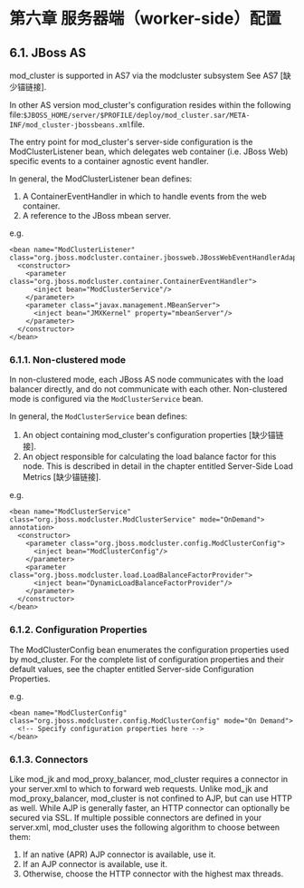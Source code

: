 # 第六章 服务器端（worker-side）配置

## 6.1. JBoss AS

mod_cluster is supported in AS7 via the modcluster subsystem See AS7 [缺少锚链接].

In other AS version mod_cluster's configuration resides within the following file:```$JBOSS_HOME/server/$PROFILE/deploy/mod_cluster.sar/META-INF/mod_cluster-jbossbeans.xml```file.

The entry point for mod_cluster's server-side configuration is the ModClusterListener bean, which delegates web container (i.e. JBoss Web) specific events to a container agnostic event handler.

In general, the ModClusterListener bean defines:

1. A ContainerEventHandler in which to handle events from the web container.
2. A reference to the JBoss mbean server.

e.g.

```
<bean name="ModClusterListener" class="org.jboss.modcluster.container.jbossweb.JBossWebEventHandlerAdapter">
  <constructor>
    <parameter class="org.jboss.modcluster.container.ContainerEventHandler">
      <inject bean="ModClusterService"/>
    </parameter>
    <parameter class="javax.management.MBeanServer">
      <inject bean="JMXKernel" property="mbeanServer"/>
    </parameter>
  </constructor>
</bean>
```

### 6.1.1. Non-clustered mode

In non-clustered mode, each JBoss AS node communicates with the load balancer directly, and do not communicate with each other. Non-clustered mode is configured via the ```ModClusterService``` bean.

In general, the ```ModClusterService``` bean defines:

1. An object containing mod_cluster's configuration properties [缺少锚链接].
2. An object responsible for calculating the load balance factor for this node. This is described in detail in the chapter entitled Server-Side Load Metrics [缺少锚链接].

e.g.

```
<bean name="ModClusterService" class="org.jboss.modcluster.ModClusterService" mode="OnDemand">
annotation>
  <constructor>
    <parameter class="org.jboss.modcluster.config.ModClusterConfig">
      <inject bean="ModClusterConfig"/>
    </parameter>
    <parameter class="org.jboss.modcluster.load.LoadBalanceFactorProvider">
      <inject bean="DynamicLoadBalanceFactorProvider"/>
    </parameter>
  </constructor>
</bean>
```

### 6.1.2. Configuration Properties

The ModClusterConfig bean enumerates the configuration properties used by mod_cluster. For the complete list of configuration properties and their default values, see the chapter entitled Server-side Configuration Properties.

e.g.

```
<bean name="ModClusterConfig" class="org.jboss.modcluster.config.ModClusterConfig" mode="On Demand">
  <!-- Specify configuration properties here -->
</bean>
```

### 6.1.3. Connectors

Like mod_jk and mod_proxy_balancer, mod_cluster requires a connector in your server.xml to which to forward web requests. Unlike mod_jk and mod_proxy_balancer, mod_cluster is not confined to AJP, but can use HTTP as well. While AJP is generally faster, an HTTP connector can optionally be secured via SSL. If multiple possible connectors are defined in your server.xml, mod_cluster uses the following algorithm to choose between them:

1. If an native (APR) AJP connector is available, use it.
2. If an AJP connector is available, use it.
3. Otherwise, choose the HTTP connector with the highest max threads.

